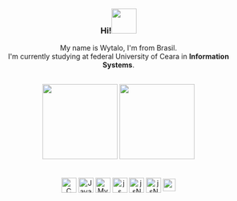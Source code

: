 <div align="center">
 <h3> Hi!<img src="https://media.giphy.com/media/VgCDAzcKvsR6OM0uWg/giphy.gif" width="50"></h3>
<p align="center"> My name is <stron>Wytalo</strong>, I'm from Brasil.<br> I'm currently studying at federal University of Ceara in <strong>Information Systems</strong>.</p>

##

<div align="center">
   <img height="150em" src="https://github-readme-stats.vercel.app/api?username=JwapWytalo&show_icons=true&theme=dracula&include_all_commits=true&count_private=true"/>
  <img height="150em" src="https://github-readme-stats.vercel.app/api/top-langs/?username=JwapWytalo&layout=compact&langs_count=7&theme=dracula"/>

</div>

<div style="display: inline_block"><br>
 
  
</div>
<div align="center" valign="top"><br>
  <img align="center" alt="C" height="30" width="30" src="https://cdn.jsdelivr.net/gh/devicons/devicon/icons/c/c-original.svg">
  <img align="center" alt="Java" height="30" width="30" src="https://cdn.jsdelivr.net/gh/devicons/devicon/icons/java/java-original-wordmark.svg">
  <img align="center" alt="MySQL" height="30" width="30" src="https://cdn.jsdelivr.net/gh/devicons/devicon/icons/mysql/mysql-original.svg">
  <img align="center" alt="js" height="30" width="30" src="https://cdn.jsdelivr.net/gh/devicons/devicon/icons/javascript/javascript-original.svg">
  <img align="center" alt="jsNode" height="30" width="30" src="https://cdn.jsdelivr.net/gh/devicons/devicon/icons/nodejs/nodejs-original.svg">
  <img align="center" alt="jsNode" height="30" width="30" src="https://cdn.jsdelivr.net/gh/devicons/devicon/icons/python/python-original.svg">
  <img align="center" alt="spring" height="25" width="25" src="https://cdn.jsdelivr.net/gh/devicons/devicon/icons/spring/spring-original.svg">
    
</div>


          
          
          
          
